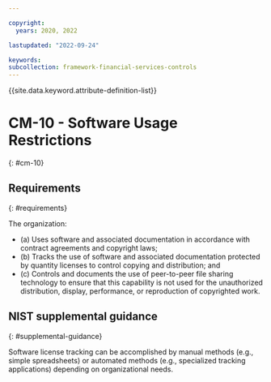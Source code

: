 ```yaml
---

copyright:
  years: 2020, 2022

lastupdated: "2022-09-24"

keywords: 
subcollection: framework-financial-services-controls
---
```


{{site.data.keyword.attribute-definition-list}}

         
# CM-10 - Software Usage Restrictions
{: #cm-10}

## Requirements
{: #requirements}

The organization:

- (a) Uses software and associated documentation in accordance with contract agreements and copyright laws;
- (b) Tracks the use of software and associated documentation protected by quantity licenses to control copying and distribution; and
- (c) Controls and documents the use of peer-to-peer file sharing technology to ensure that this capability is not used for the unauthorized distribution, display, performance, or reproduction of copyrighted work.

## NIST supplemental guidance
{: #supplemental-guidance}

Software license tracking can be accomplished by manual methods (e.g., simple spreadsheets) or automated methods (e.g., specialized tracking applications) depending on organizational needs.

